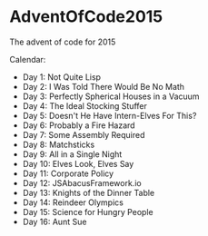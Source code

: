 # AdventOfCode2015
The advent of code for 2015

Calendar:
- Day 1: Not Quite Lisp
- Day 2: I Was Told There Would Be No Math
- Day 3: Perfectly Spherical Houses in a Vacuum
- Day 4: The Ideal Stocking Stuffer
- Day 5: Doesn't He Have Intern-Elves For This?
- Day 6: Probably a Fire Hazard
- Day 7: Some Assembly Required
- Day 8: Matchsticks
- Day 9: All in a Single Night
- Day 10: Elves Look, Elves Say
- Day 11: Corporate Policy
- Day 12: JSAbacusFramework.io
- Day 13: Knights of the Dinner Table
- Day 14: Reindeer Olympics
- Day 15: Science for Hungry People
- Day 16: Aunt Sue